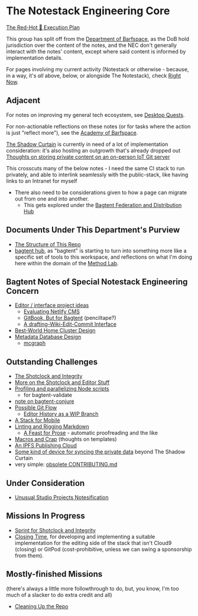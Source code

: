 # The Notestack Engineering Core

[The Red-Hot :100: Execution Plan](g5cfr-x437j-m8azb-qje0h-qk3mf)

This group has split off from the [Department of Barfspace](xcf83-y2s77-w59jc-21g12-032mn), as the DoB hold jurisdiction over the content of the notes, and the NEC don't generally interact with the notes' content, except where said content is informed by implementation details.

For pages involving my current activity (Notestack or otherwise - because, in a way, it's *all* above, below, or alongside The Notestack), check [Right Now](84grq-16d12-65bj6-m6bt5-s1h4a).

## Adjacent

For notes on improving my general tech ecosystem, see [Desktop Quests](8hded-p2qjr-yq8cj-3g9j7-bq7gr).

For non-actionable reflections on these notes (or for tasks where the action is just "reflect more"), see the [Academy of Barfspace](n30v4-dw8dc-c98hz-wyaay-1vf8j).

[The Shadow Curtain](wm7ba-3ycgc-wn8h2-pjnsv-xny45) is currently in need of a lot of implementation consideration: it's also hosting an outgrowth that's already dropped out [Thoughts on storing private content on an on-person IoT Git server](hvjcw-eyqqh-rhafq-wh7a2-7qwph)

This crosscuts many of the below notes - I need the same CI stack to run privately, and able to interlink seamlessly with the public-stack, like having links to an Intranet for myself

- There also need to be considerations given to how a page can migrate out from one and into another.
  - This gets explored under the [Bagtent Federation and Distribution Hub](nfwjw-tvvm0-gkb2e-k3xhv-h6f7k)

## Documents Under This Department's Purview

- [The Structure of This Repo](ps8vc-ams0t-gx98e-wkt6f-42myq)
- [bagtent hub](q80bh-jwx0p-rfbtm-09j3w-2vnr3), as "bagtent" is starting to turn into something more like a specific set of tools to this workspace, and reflections on what I'm doing here within the domain of the [Method Lab](k8m91-rn0z9-449r7-hwfhz-c9wma).

## Bagtent Notes of Special Notestack Engineering Concern

- [Editor / interface project ideas](aamhr-wg63b-cf806-5kx1h-n3g6n)
  - [Evaluating Netlify CMS](peejv-w0xm5-ry9kg-z2x2s-bxtw5)
  - [GitBook, But for Bagtent](gmq14-az5nx-wa9kj-9hm78-1t24g) (penciltape?)
  - [A drafting-Wiki-Edit-Commit Interface](122qv-52st9-pva38-yxdtj-xaq7g)
- [Best-World Home Cluster Design](v4zxq-4vp3m-caa9k-ceh9d-zg2w6)
- [Metadata Database Design](pqjhc-jw5dw-0za66-1xx15-7br0r)
  - [mcgraph](e14dn-31jvn-y9a2g-7ch5c-v5qbk)

## Outstanding Challenges

- [The Shotclock and Integrity](vwjtn-pkzhg-gc9ff-2h6sj-nddpy)
- [More on the Shotclock and Editor Stuff](gce70-57wc8-03805-sevfd-db955)
- [Profiling and parallelizing Node scripts](76kaf-n67bs-vxayb-s85yv-j0pms)
  - for bagtent-validate
- [note on bagtent-conjure](vq7sp-3yj7a-ge8kv-9gzcj-rh40c)
- [Possible Git Flow](h02h4-89fge-408dk-jgetg-15c4x)
  - [Editor History as a WIP Branch](1dzb3-gbj93-ma8t8-p06mh-3j1mh)
- [A Stack for Mobile](n8ay6-vfs3z-wc9m7-bqhpb-gqyw4)
- [Linting and Rigging Markdown](v01w8-tcqk3-wp80m-qyps6-veqxz)
  - [A Feast for Prose](gt833-j4kxw-838mc-41gzw-9w90a) - automatic proofreading and the like
- [Macros and Crap](gtaf6-82afe-0jaf7-23v3j-bjs8y) (thoughts on templates)
- [An IPFS Publishing Cloud](dzdxx-09cz0-td9m4-hhwj1-19vrc)
- [Some kind of device for syncing the private data](h9tj4-xrdjc-mdamq-yqk76-effm5) beyond The Shadow Curtain
- very simple: [obsolete CONTRIBUTING.md](zsbwa-bx3f8-8vata-qbs72-rx3wq)

## Under Consideration

- [Unusual Studio Projects Notesification](2kxcv-axa9h-eaast-sp16j-wvg0f)

## Missions In Progress

- [Sprint for Shotclock and Integrity](hemw3-h4qam-gcaf8-0t8kt-qc6az)
- [Closing Time](pz3ey-e0160-wvanm-a0xcr-tv94w), for developing and implementing a suitable implementation for the editing side of the stack that isn't Cloud9 (closing) or GitPod (cost-prohibitive, unless we can swing a sponsorship from them).

## Mostly-finished Missions

(there's always a little more followthrough to do, but, you know, I'm too much of a slacker to do extra credit and all)

- [Cleaning Up the Repo](rpwj6-q22kf-c29er-7ds0p-b4p8e)
